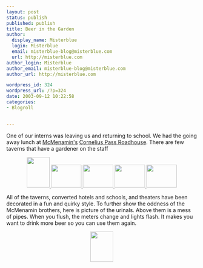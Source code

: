 ```yaml
---
layout: post
status: publish
published: publish
title: Beer in the Garden
author:
  display_name: Misterblue
  login: Misterblue
  email: misterblue-blog@misterblue.com
  url: http://misterblue.com
author_login: Misterblue
author_email: misterblue-blog@misterblue.com
author_url: http://misterblue.com

wordpress_id: 324
wordpress_url: /?p=324
date: 2003-09-12 10:22:58
categories:
- Blogroll


---
```

<p>
One of our interns was leaving us and returning to school.
We had the going away lunch at 
<a href="http://www.mcmenamins.com/">McMenamin's</a>
<a href="http://www.mcmenamins.com/Pubs/CPR/index.html">Cornelius Pass Roadhouse</a>.
There are few taverns that have a gardener on the staff
</p>
<center>
<a href="http://pics.misterblue.com/onepic/20030900-Misc/w480/h640/IMG_1881.jpg"
      target="onepic">
    <img src="http://pics.misterblue.com/20030900-Misc/60/80/IMG_1881.jpg"
            height="80" width="60" alt=""/>
</a>
<a href="http://pics.misterblue.com/onepic/20030900-Misc/w640/h480/IMG_1882.jpg"
      target="onepic">
    <img src="http://pics.misterblue.com/20030900-Misc/80/60/IMG_1882.jpg"
            height="60" width="80" alt=""/>
</a>
<a href="http://pics.misterblue.com/onepic/20030900-Misc/w640/h480/IMG_1885.jpg"
      target="onepic">
    <img src="http://pics.misterblue.com/20030900-Misc/80/60/IMG_1885.jpg"
            height="60" width="80" alt=""/>
</a>
<a href="http://pics.misterblue.com/onepic/20030900-Misc/w640/h480/IMG_2210.jpg"
      target="onepic">
    <img src="http://pics.misterblue.com/20030900-Misc/80/60/IMG_2210.jpg"
            height="60" width="80" alt=""/>
</a>
<a href="http://pics.misterblue.com/onepic/20030900-Misc/w640/h480/IMG_2211.jpg"
      target="onepic">
    <img src="http://pics.misterblue.com/20030900-Misc/80/60/IMG_2211.jpg"
            height="60" width="80" alt=""/>
</a>
</center>
<p>
All of the taverns, converted hotels and schools, and theaters
have been decorated in a fun and quirky style.
To further show the oddness of the
McMenamin brothers, here is picture of the urinals.
Above them is a mess of pipes.  
When you flush, the meters change and lights flash.
It makes you want to drink more beer so you can use them again.
</p>
<center>
<a href="http://pics.misterblue.com/onepic/20030900-Misc/w480/h640/IMG_2243.jpg"
      target="onepic">
    <img src="http://pics.misterblue.com/20030900-Misc/60/80/IMG_2243.jpg"
            height="80" width="60" alt=""/>
</a>
</center>
